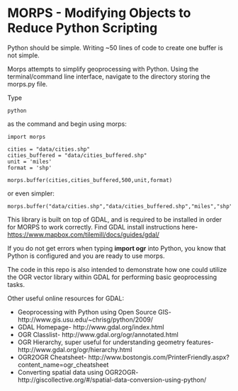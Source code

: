 MORPS - Modifying Objects to Reduce Python Scripting
========

Python should be simple. Writing ~50 lines of code to create one buffer is not simple. 

Morps attempts to simplify geoprocessing with Python. Using the terminal/command line interface, navigate to the directory storing the morps.py file. 

Type 
    
    python 

as the command and begin using morps:

    import morps

    cities = "data/cities.shp"
	cities_buffered = "data/cities_buffered.shp"
	unit = 'miles'
	format = 'shp'

	morps.buffer(cities,cities_buffered,500,unit,format)

or even simpler:

	morps.buffer("data/cities.shp","data/cities_buffered.shp","miles","shp")


This library is built on top of GDAL, and is required to be installed in order for MORPS to work correctly. Find GDAL install instructions here- https://www.mapbox.com/tilemill/docs/guides/gdal/

If you do not get errors when typing <b>import ogr</b> into Python, you know that Python is configured and you are ready to use morps.

The code in this repo is also intended to demonstrate how one could utilize the OGR vector library within GDAL 
for performing basic geoprocessing tasks.


Other useful online resources for GDAL:

<ul>
<li>Geoprocessing with Python using Open Source GIS- http://www.gis.usu.edu/~chrisg/python/2009/</li>
<li>GDAL Homepage- http://www.gdal.org/index.html</li>
<li>OGR Classlist- http://www.gdal.org/ogr/annotated.html</li>
<li>OGR Hierarchy, super useful for understanding geometry features- http://www.gdal.org/ogr/hierarchy.html</li>
<li>OGR2OGR Cheatsheet- http://www.bostongis.com/PrinterFriendly.aspx?content_name=ogr_cheatsheet</li>
<li>Converting spatial data using OGR2OGR- http://giscollective.org/#/spatial-data-conversion-using-python/</li>
</ul>
